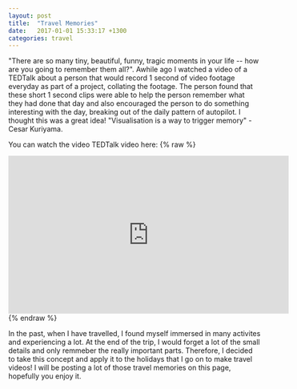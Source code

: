 ```yaml
---
layout: post
title:  "Travel Memories"
date:   2017-01-01 15:33:17 +1300
categories: travel
---
```


"There are so many tiny, beautiful, funny, tragic moments in your life -- how are you going to remember them all?".
Awhile ago I watched a video of a TEDTalk about a person that would record 1 second of video footage everyday as part of a project, collating the footage. The person found that these short 1 second clips were able to help the person remember what they had done that day and also encouraged the person to do something interesting with the day, breaking out of the daily pattern of autopilot. I thought this was a great idea! "Visualisation is a way to trigger memory" - Cesar Kuriyama.

You can watch the video TEDTalk video here:
{% raw %}
<iframe width="560" height="315" src="https://www.youtube.com/embed/7uN4I1wEOXE" frameborder="0" allowfullscreen></iframe>
{% endraw %}


In the past, when I have travelled, I found myself immersed in many activites and experiencing a lot. At the end of the trip, I would forget a lot of the small details and only remmeber the really important parts. Therefore, I decided to take this concept and apply it to the holidays that I go on to make travel videos! I will be posting a lot of those travel memories on this page, hopefully you enjoy it. 

